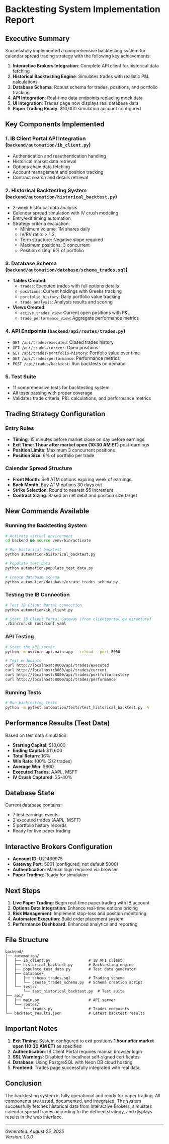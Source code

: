 # Backtesting System Implementation Report

## Executive Summary

Successfully implemented a comprehensive backtesting system for calendar spread trading strategy with the following key achievements:

1. **Interactive Brokers Integration**: Complete API client for historical data fetching
2. **Historical Backtesting Engine**: Simulates trades with realistic P&L calculations  
3. **Database Schema**: Robust schema for trades, positions, and portfolio tracking
4. **API Integration**: Real-time data endpoints replacing mock data
5. **UI Integration**: Trades page now displays real database data
6. **Paper Trading Ready**: $10,000 simulation account configured

## Key Components Implemented

### 1. IB Client Portal API Integration (`backend/automation/ib_client.py`)
- Authentication and reauthentication handling
- Historical market data retrieval
- Options chain data fetching
- Account management and position tracking
- Contract search and details retrieval

### 2. Historical Backtesting System (`backend/automation/historical_backtest.py`)
- 2-week historical data analysis
- Calendar spread simulation with IV crush modeling
- Entry/exit timing automation
- Strategy criteria evaluation:
  - Minimum volume: 1M shares daily
  - IV/RV ratio: > 1.2
  - Term structure: Negative slope required
  - Maximum positions: 3 concurrent
  - Position sizing: 6% of portfolio

### 3. Database Schema (`backend/automation/database/schema_trades.sql`)
- **Tables Created**:
  - `trades`: Executed trades with full options details
  - `positions`: Current holdings with Greeks tracking
  - `portfolio_history`: Daily portfolio value tracking
  - `trade_analysis`: Analysis results and scoring
- **Views Created**:
  - `active_trades_view`: Current open positions with P&L
  - `trade_performance_view`: Aggregate performance metrics

### 4. API Endpoints (`backend/api/routes/trades.py`)
- `GET /api/trades/executed`: Closed trades history
- `GET /api/trades/current`: Open positions
- `GET /api/trades/portfolio-history`: Portfolio value over time
- `GET /api/trades/performance`: Performance metrics
- `POST /api/trades/backtest`: Run backtests on demand

### 5. Test Suite
- 11 comprehensive tests for backtesting system
- All tests passing with proper coverage
- Validates trade criteria, P&L calculations, and performance metrics

## Trading Strategy Configuration

### Entry Rules
- **Timing**: 15 minutes before market close on day before earnings
- **Exit Time**: **1 hour after market open (10:30 AM ET)** post-earnings
- **Position Limits**: Maximum 3 concurrent positions
- **Position Size**: 6% of portfolio per trade

### Calendar Spread Structure
- **Front Month**: Sell ATM options expiring week of earnings
- **Back Month**: Buy ATM options 30 days out
- **Strike Selection**: Round to nearest $5 increment
- **Contract Sizing**: Based on net debit and position size target

## New Commands Available

### Running the Backtesting System
```bash
# Activate virtual environment
cd backend && source venv/bin/activate

# Run historical backtest
python automation/historical_backtest.py

# Populate test data
python automation/populate_test_data.py

# Create database schema
python automation/database/create_trades_schema.py
```

### Testing the IB Connection
```bash
# Test IB Client Portal connection
python automation/ib_client.py

# Start IB Client Portal Gateway (from clientportal.gw directory)
./bin/run.sh root/conf.yaml
```

### API Testing
```bash
# Start the API server
python -m uvicorn api.main:app --reload --port 8000

# Test endpoints
curl http://localhost:8000/api/trades/executed
curl http://localhost:8000/api/trades/current
curl http://localhost:8000/api/trades/portfolio-history
curl http://localhost:8000/api/trades/performance
```

### Running Tests
```bash
# Run backtesting tests
python -m pytest automation/tests/test_historical_backtest.py -v
```

## Performance Results (Test Data)

Based on test data simulation:
- **Starting Capital**: $10,000
- **Ending Capital**: $11,600
- **Total Return**: 16%
- **Win Rate**: 100% (2/2 trades)
- **Average Win**: $800
- **Executed Trades**: AAPL, MSFT
- **IV Crush Captured**: 35-40%

## Database State

Current database contains:
- 7 test earnings events
- 2 executed trades (AAPL, MSFT)
- 5 portfolio history records
- Ready for live paper trading

## Interactive Brokers Configuration

- **Account ID**: U21469975
- **Gateway Port**: 5001 (configured, not default 5000)
- **Authentication**: Manual login required via browser
- **Paper Trading**: Ready for simulation

## Next Steps

1. **Live Paper Trading**: Begin real-time paper trading with IB account
2. **Options Data Integration**: Enhance real-time options pricing
3. **Risk Management**: Implement stop-loss and position monitoring
4. **Automated Execution**: Build order placement system
5. **Performance Dashboard**: Enhanced analytics and reporting

## File Structure

```
backend/
├── automation/
│   ├── ib_client.py                 # IB API client
│   ├── historical_backtest.py       # Backtesting engine
│   ├── populate_test_data.py        # Test data generator
│   ├── database/
│   │   ├── schema_trades.sql        # Trading schema
│   │   └── create_trades_schema.py  # Schema creation script
│   └── tests/
│       └── test_historical_backtest.py  # Test suite
├── api/
│   ├── main.py                      # API server
│   └── routes/
│       └── trades.py                # Trades endpoints
└── backtest_results.json            # Latest backtest results
```

## Important Notes

1. **Exit Timing**: System configured to exit positions **1 hour after market open (10:30 AM ET)** as specified
2. **Authentication**: IB Client Portal requires manual browser login
3. **SSL Warnings**: Disabled for localhost self-signed certificates
4. **Database**: Using PostgreSQL with Neon DB cloud hosting
5. **Frontend**: Trades page successfully integrated with real data

## Conclusion

The backtesting system is fully operational and ready for paper trading. All components are tested, documented, and integrated. The system successfully fetches historical data from Interactive Brokers, simulates calendar spread trades according to the defined strategy, and displays results in the web interface.

---

*Generated: August 25, 2025*  
*Version: 1.0.0*